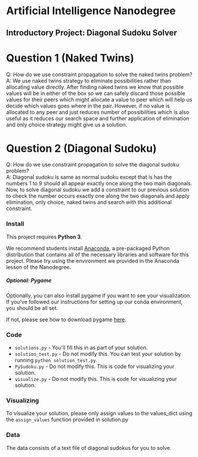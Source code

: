 # Artificial Intelligence Nanodegree
## Introductory Project: Diagonal Sudoku Solver

# Question 1 (Naked Twins)
Q: How do we use constraint propagation to solve the naked twins problem?  
A: We use naked twins strategy to eliminate possibilities rather than allocating value directly. After finding naked 
twins we know that possible values will be in either of the box so we can safely discard those possible values for their 
peers which might allocate a value to peer which will help us decide which values goes where in the pair. However, 
if no value is allocated to any peer and just reduces number of possibilities which is also useful as it reduces our 
search space and further application of elimination and only choice strategy might give us a solution.

# Question 2 (Diagonal Sudoku)
Q: How do we use constraint propagation to solve the diagonal sudoku problem?  
A: Diagonal sudoku is same as normal sudoku except that is has the numbers 1 to 9 should all appear exactly once 
along the two main diagonals. Now, to solve diagonal sudoku we add a constraint to our previous solution to check the number 
occurs exactly one along the two diagonals and apply elimination, only choice, naked twins and search with this additional constraint.

### Install

This project requires **Python 3**.

We recommend students install [Anaconda](https://www.continuum.io/downloads), a pre-packaged Python distribution that contains all of the necessary libraries and software for this project. 
Please try using the environment we provided in the Anaconda lesson of the Nanodegree.

##### Optional: Pygame

Optionally, you can also install pygame if you want to see your visualization. If you've followed our instructions for setting up our conda environment, you should be all set.

If not, please see how to download pygame [here](http://www.pygame.org/download.shtml).

### Code

* `solutions.py` - You'll fill this in as part of your solution.
* `solution_test.py` - Do not modify this. You can test your solution by running `python solution_test.py`.
* `PySudoku.py` - Do not modify this. This is code for visualizing your solution.
* `visualize.py` - Do not modify this. This is code for visualizing your solution.

### Visualizing

To visualize your solution, please only assign values to the values_dict using the ```assign_values``` function provided in solution.py

### Data

The data consists of a text file of diagonal sudokus for you to solve.
